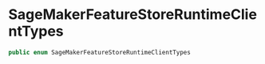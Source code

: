 # SageMakerFeatureStoreRuntimeClientTypes

``` swift
public enum SageMakerFeatureStoreRuntimeClientTypes 
```
